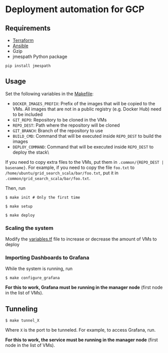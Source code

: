# Deployment automation for GCP

## Requirements

- [Terraform](https://developer.hashicorp.com/terraform/install)
- [Ansible](https://docs.ansible.com/ansible/latest/installation_guide/intro_installation.html)
- Gzip
- jmespath Python package

```shell
pip install jmespath
```

## Usage

Set the following variables in the [Makefile](Makefile):
- `DOCKER_IMAGES_PREFIX`: Prefix of the images that will be copied to the VMs. 
All images that are not in a public registry (e.g. Docker Hub) need to be included
- `GIT_REPO`: Repository to be cloned in the VMs
- `REPO_DEST`: Path where the repository will be cloned
- `GIT_BRANCH`: Branch of the repository to use
- `BUILD_CMD`: Command that will be executed inside `REPO_DEST` to build the images
- `DEPLOY_COMMAND`: Command that will be executed inside `REPO_DEST` to deploy the stack\

If you need to copy extra files to the VMs, put them in `.common/{REPO_DEST | basename}`.
For example, if you need to copy the file `foo.txt` to `/home/ubuntu/grid_search_scala/bar/foo.txt`,
put it in `.common/grid_search_scala/bar/foo.txt`.

Then, run

```shell
$ make init # Only the first time
```


```shell
$ make setup
```

```shell
$ make deploy
```

### Scaling the system

Modify the [variables.tf](terraform/variables.tf) file to increase or decrease the amount
of VMs to deploy

### Importing Dashboards to Grafana

While the system is running, run

```shell
$ make configure_grafana
```

**For this to work, Grafana must be running in the manager node** (first node in the list of VMs).

## Tunneling

```shell
$ make tunnel_X
```

Where `X` is the port to be tunneled. For example, to access Grafana, run.

**For this to work, the service must be running in the manager node** (first node in the list of VMs).


